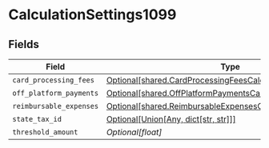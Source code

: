 # CalculationSettings1099


## Fields

| Field                                                                                                                                  | Type                                                                                                                                   | Required                                                                                                                               | Description                                                                                                                            |
| -------------------------------------------------------------------------------------------------------------------------------------- | -------------------------------------------------------------------------------------------------------------------------------------- | -------------------------------------------------------------------------------------------------------------------------------------- | -------------------------------------------------------------------------------------------------------------------------------------- |
| `card_processing_fees`                                                                                                                 | [Optional[shared.CardProcessingFeesCalculationSettings1099]](undefined/models/shared/cardprocessingfeescalculationsettings1099.md)     | :heavy_minus_sign:                                                                                                                     | N/A                                                                                                                                    |
| `off_platform_payments`                                                                                                                | [Optional[shared.OffPlatformPaymentsCalculationSettings1099]](undefined/models/shared/offplatformpaymentscalculationsettings1099.md)   | :heavy_minus_sign:                                                                                                                     | N/A                                                                                                                                    |
| `reimbursable_expenses`                                                                                                                | [Optional[shared.ReimbursableExpensesCalculationSettings1099]](undefined/models/shared/reimbursableexpensescalculationsettings1099.md) | :heavy_minus_sign:                                                                                                                     | N/A                                                                                                                                    |
| `state_tax_id`                                                                                                                         | [Optional[Union[Any, dict[str, str]]]](undefined/models/shared/calculationsettings1099statetaxid.md)                                   | :heavy_minus_sign:                                                                                                                     | N/A                                                                                                                                    |
| `threshold_amount`                                                                                                                     | *Optional[float]*                                                                                                                      | :heavy_minus_sign:                                                                                                                     | N/A                                                                                                                                    |